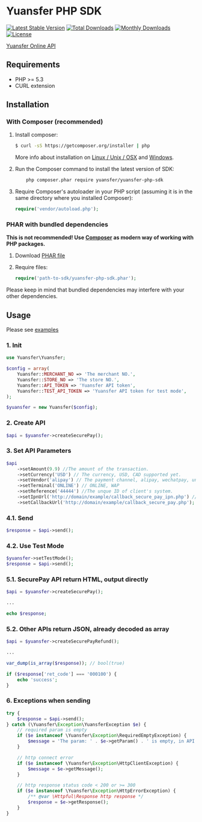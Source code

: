 # Yuansfer PHP SDK

[![Latest Stable Version](https://poser.pugx.org/yuansfer/yuansfer-php-sdk/v/stable)](https://packagist.org/packages/yuansfer/yuansfer-php-sdk)
[![Total Downloads](https://poser.pugx.org/yuansfer/yuansfer-php-sdk/downloads)](https://packagist.org/packages/yuansfer/yuansfer-php-sdk)
[![Monthly Downloads](https://poser.pugx.org/yuansfer/yuansfer-php-sdk/d/monthly)](https://packagist.org/packages/yuansfer/yuansfer-php-sdk)
[![License](https://poser.pugx.org/yuansfer/yuansfer-php-sdk/license)](https://packagist.org/packages/yuansfer/yuansfer-php-sdk)

[Yuansfer Online API](https://docs.yuansfer.com/)


## Requirements

- PHP >= 5.3
- CURL extension


## Installation

### With Composer (recommended)

1. Install composer:
    
    ```sh
    $ curl -sS https://getcomposer.org/installer | php
    ```
    
    More info about installation on [Linux / Unix / OSX](https://getcomposer.org/doc/00-intro.md#installation-linux-unix-osx)
    and [Windows](https://getcomposer.org/doc/00-intro.md#installation-windows).
    
2. Run the Composer command to install the latest version of SDK:

    ```sh
        php composer.phar require yuansfer/yuansfer-php-sdk
    ```

3. Require Composer's autoloader in your PHP script (assuming it is in the same directory where you installed Composer):
      
      ```php
      require('vendor/autoload.php');
      ```
### PHAR with bundled dependencies

**This is not recommended! Use [Composer](http://getcomposer.org) as modern way of working with PHP packages.**

1. Download [PHAR file](https://github.com/yuansfer/yuansfer-php-sdk/releases/latest)

2. Require files:
  
    ```php
    require('path-to-sdk/yuansfer-php-sdk.phar');
    ```

Please keep in mind that bundled dependencies may interfere with your other dependencies.

## Usage

Please see [examples](https://github.com/yuansfer/yuansfer-php-sdk/tree/master/example)

### 1. Init
```php
use Yuansfer\Yuansfer;

$config = array(
    Yuansfer::MERCHANT_NO => 'The merchant NO.',
    Yuansfer::STORE_NO => 'The store NO.',
    Yuansfer::API_TOKEN => 'Yuansfer API token',
    Yuansfer::TEST_API_TOKEN => 'Yuansfer API token for test mode',
);

$yuansfer = new Yuansfer($config);
```

### 2. Create API
```php
$api = $yuansfer->createSecurePay();
```

### 3. Set API Parameters
```php
$api
    ->setAmount(9.9) //The amount of the transaction.
    ->setCurrency('USD') // The currency, USD, CAD supported yet.
    ->setVendor('alipay') // The payment channel, alipay, wechatpay, unionpay are supported yet.
    ->setTerminal('ONLINE') // ONLINE, WAP
    ->setReference('44444') //The unque ID of client's system.
    ->setIpnUrl('http://domain/example/callback_secure_pay_ipn.php') // The asynchronous callback method.
    ->setCallbackUrl('http://domain/example/callback_secure_pay.php'); // The Synchronous callback method.
```

### 4.1. Send
```php
$response = $api->send();
```

### 4.2. Use Test Mode
```php
$yuansfer->setTestMode();
$response = $api->send();
```

### 5.1. SecurePay API return HTML, output directly
```php
$api = $yuansfer->createSecurePay();

...

echo $response;
```

### 5.2. Other APIs return JSON, already decoded as array  
```php
$api = $yuansfer->createSecurePayRefund();

...

var_dump(is_array($response)); // bool(true)

if ($response['ret_code'] === '000100') {
    echo 'success';
}
```

### 6. Exceptions when sending
```php
try {
    $response = $api->send();
} catch (\Yuansfer\Exception\YuansferException $e) {
    // required param is empty
    if ($e instanceof \Yuansfer\Exception\RequiredEmptyException) {
        $message = 'The param: ' . $e->getParam() . ' is empty, in API: ' . $e->getApi();
    }

    // http connect error
    if ($e instanceof \Yuansfer\Exception\HttpClientException) {
        $message = $e->getMessage();
    }

    // http response status code < 200 or >= 300
    if ($e instanceof \Yuansfer\Exception\HttpErrorException) {
        /** @var \Httpful\Response http response */
        $response = $e->getResponse();
    }
}
```
